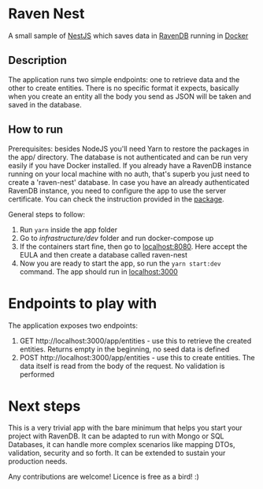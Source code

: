 # Raven Nest
A small sample of [NestJS](https://docs.nestjs.com/) which saves data in [RavenDB](https://ravendb.net/) running in [Docker](https://www.docker.com/)

## Description
The application runs two simple endpoints: one to retrieve data and the other to create entities. There is no specific format it expects, basically when you create an entity all the body you send as JSON will be taken and saved in the database.

## How to run

Prerequisites: besides NodeJS you'll need Yarn to restore the packages in the app/ directory. The database is not authenticated and can be run very easily if you have Docker installed. If you already have a RavenDB instance running on your local machine with no auth, that's superb you just need to create a 'raven-nest' database. In case you have an already authenticated RavenDB instance, you need to configure the app to use the server certificate. You can check the instruction provided in the [package](https://npmjs.com/package/ravendb).

General steps to follow:

1. Run `yarn` inside the app folder
1. Go to *infrastructure/dev* folder and run docker-compose up
1. If the containers start fine, then go to [localhost:8080](http://localhost:8080). Here accept the EULA and then create a database called raven-nest
1. Now you are ready to start the app, so run the `yarn start:dev` command. The app should run in [localhost:3000](http://localhost:3000)

# Endpoints to play with

The application exposes two endpoints:

1. GET http://localhost:3000/app/entities - use this to retrieve the created entities. Returns empty in the beginning, no seed data is defined
1. POST http://localhost:3000/app/entities - use this to create entities. The data itself is read from the body of the request. No validation is performed

# Next steps

This is a very trivial app with the bare minimum that helps you start your project with RavenDB. It can be adapted to run with Mongo or SQL Databases, it can handle more complex scenarios like mapping DTOs, validation, security and so forth. It can be extended to sustain your production needs.

Any contributions are welcome! Licence is free as a bird! :)
